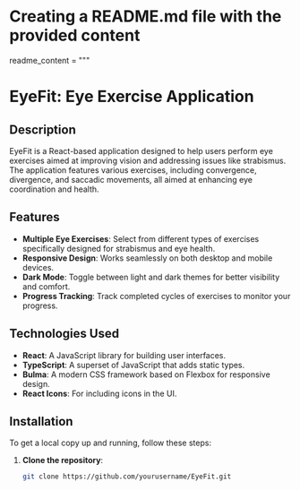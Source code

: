 # Creating a README.md file with the provided content
readme_content = """
# EyeFit: Eye Exercise Application

## Description

EyeFit is a React-based application designed to help users perform eye exercises aimed at improving vision and addressing issues like strabismus. The application features various exercises, including convergence, divergence, and saccadic movements, all aimed at enhancing eye coordination and health.

## Features

- **Multiple Eye Exercises**: Select from different types of exercises specifically designed for strabismus and eye health.
- **Responsive Design**: Works seamlessly on both desktop and mobile devices.
- **Dark Mode**: Toggle between light and dark themes for better visibility and comfort.
- **Progress Tracking**: Track completed cycles of exercises to monitor your progress.

## Technologies Used

- **React**: A JavaScript library for building user interfaces.
- **TypeScript**: A superset of JavaScript that adds static types.
- **Bulma**: A modern CSS framework based on Flexbox for responsive design.
- **React Icons**: For including icons in the UI.

## Installation

To get a local copy up and running, follow these steps:

1. **Clone the repository**:
   ```bash
   git clone https://github.com/yourusername/EyeFit.git

